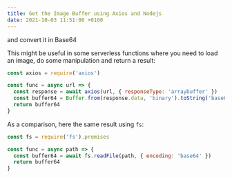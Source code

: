 ```yaml
---
title: Get the Image Buffer using Axios and Nodejs
date: 2021-10-03 11:51:00 +0100
---
```


 and convert it in Base64

This might be useful in some serverless functions where you need to load an image, do some manipulation and return a result:

```js
const axios = require('axios')

const func = async url => {
  const response = await axios(url, { responseType: 'arraybuffer' })
  const buffer64 = Buffer.from(response.data, 'binary').toString('base64')
  return buffer64
}
```

As a comparison, here the same result using `fs`:

```js
const fs = require('fs').promises

const func = async path => {
  const buffer64 = await fs.readFile(path, { encoding: 'base64' })
  return buffer64
}
```

